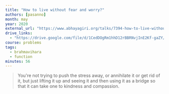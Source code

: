 ```yaml
---
title: "How to live without fear and worry?"
authors: [pasanno]
month: may
year: 2020
external_url: "https://www.abhayagiri.org/talks/7394-how-to-live-without-fear-and-worry"
drive_links:
  - "https://drive.google.com/file/d/1CedDOgRm1hhD12rBBRNvjInE2Kf-gaZY/view?usp=drivesdk"
course: problems
tags:
  - brahmavihara
  - function
minutes: 56
---
```


> You're not trying to push the stress away, or annihilate it or get rid of it, but just lifting it up and seeing it and then using it as a bridge so that it can take one to kindness and compassion.

